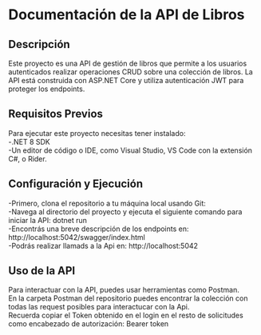 # Documentación de la API de Libros


## Descripción
Este proyecto es una API de gestión de libros que permite a los usuarios autenticados realizar operaciones CRUD sobre una colección de libros. 
La API está construida con ASP.NET Core y utiliza autenticación JWT para proteger los endpoints.


## Requisitos Previos
Para ejecutar este proyecto necesitas tener instalado:<br>
-.NET 8 SDK<br>
-Un editor de código o IDE, como Visual Studio, VS Code con la extensión C#, o Rider.<br>


## Configuración y Ejecución
-Primero, clona el repositorio a tu máquina local usando Git:<br>
-Navega al directorio del proyecto y ejecuta el siguiente comando para iniciar la API:  dotnet run <br>
-Encontrás una breve descripción de los endpoints en: http://localhost:5042/swagger/index.html<br>
-Podrás realizar llamads a la Api en: http://localhost:5042<br>


## Uso de la API
Para interactuar con la API, puedes usar herramientas como Postman. <br>
En la carpeta Postman del repositorio puedes encontrar la colección con todas las request posibles para interactucar con la Api. <br>
Recuerda copiar el Token obtenido en el login en el resto de solicitudes como encabezado de autorización: Bearer token


